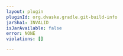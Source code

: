 ```yaml
---
layout: plugin
pluginId: org.dvaske.gradle.git-build-info
jarSha1: INVALID
isJarAvailable: false
error: NONE
violations: []

---
```


